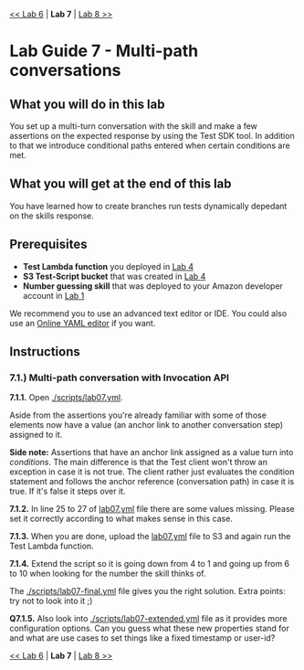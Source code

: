 [<< Lab 6](lab06.md) | **Lab 7** | [Lab 8 >>](lab08.md)

# Lab Guide 7 - Multi-path conversations

## **What you will do in this lab**
You set up a multi-turn conversation with the skill and make a few assertions on the expected response by using the Test SDK tool. In addition to that we introduce conditional paths entered when certain conditions are met.

## **What you will get at the end of this lab**
You have learned how to create branches run tests dynamically depedant on the skills response.

## **Prerequisites**
- **Test Lambda function** you deployed in [Lab 4](lab04.md)
- **S3 Test-Script bucket** that was created in [Lab 4](lab04.md)
- **Number guessing skill** that was deployed to your Amazon developer account in [Lab 1](lab01.md)

We recommend you to use an advanced text editor or IDE. You could also use an [Online YAML editor](https://codebeautify.org/yaml-validator) if you want.

## **Instructions**

### **7.1.) Multi-path conversation with Invocation API** 

**7.1.1.** Open [./scripts/lab07.yml](../scripts/lab07.yml). 

Aside from the assertions you're already familiar with some of those elements now have a value (an anchor link to another conversation step) assigned to it.

__Side note:__ Assertions that have an anchor link assigned as a value turn into _conditions_. The main difference is that the Test client won't throw an exception in case it is not true. The client rather just evaluates the condition statement and follows the anchor reference (conversation path) in case it is true. If it's false it steps over it.

**7.1.2.** In line 25 to 27 of [lab07.yml](../scripts/lab07.yml) file there are some values missing. Please set it correctly according to what makes sense in this case. 

**7.1.3.** When you are done, upload the [lab07.yml](../scripts/lab07.yml) file to S3 and again run the Test Lambda function. 

**7.1.4.** Extend the script so it is going down from 4 to 1 and going up from 6 to 10 when looking for the number the skill thinks of.

The [./scripts/lab07-final.yml](../scripts/lab07-final.yml) file gives you the right solution. Extra points: try not to look into it ;)

__Q7.1.5.__ Also look into [./scripts/lab07-extended.yml](../scripts/lab07-extended.yml) file as it provides more configuration options. Can you guess what these new properties stand for and what are use cases to set things like a fixed timestamp or user-id? 

[<< Lab 6](lab06.md) | **Lab 7** | [Lab 8 >>](lab08.md)